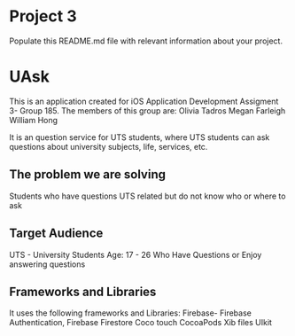 # Project 3

Populate this README.md file with relevant information about your project.

# UAsk

This is an application created for iOS Application Development Assigment 3- Group 185. The members of this group are:
Olivia Tadros
Megan Farleigh 
William Hong

It is an question service for UTS students, where UTS students can ask questions about university subjects, life, services, etc.

## The problem we are solving
Students who have questions UTS related but do not know who or where to ask

## Target Audience
UTS - University Students 
Age: 17 - 26
Who Have Questions or
Enjoy answering questions

## Frameworks and Libraries
It uses the following frameworks and Libraries:
Firebase- Firebase Authentication, Firebase Firestore
Coco touch
CocoaPods
Xib files
UIkit

